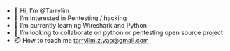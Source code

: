 - 👋 Hi, I’m @Tarrylim
- 👀 I’m interested in Pentesting / hacking
- 🌱 I’m currently learning Wireshark and Python
- 💞️ I’m looking to collaborate on python or pentesting open source project
- 📫 How to reach me tarrylim.z.yao@gmail.com

<!---
Tarrylim/Tarrylim is a ✨ special ✨ repository because its `README.md` (this file) appears on your GitHub profile.
You can click the Preview link to take a look at your changes.
--->
